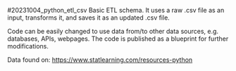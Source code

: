 #20231004_python_etl_csv
Basic ETL schema.
It uses a raw .csv file as an input, transforms it, and saves it as an updated .csv file.

Code can be easily changed to use data from/to other data sources, e.g. databases, APIs, webpages. 
The code is published as a blueprint for further modifications.

Data found on:
https://www.statlearning.com/resources-python
